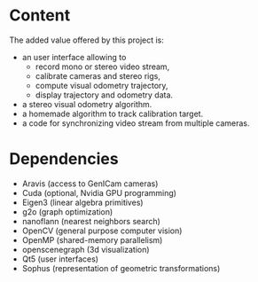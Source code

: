 
Content
=======

The added value offered by this project is:

* an user interface allowing to
  * record mono or stereo video stream,
  * calibrate cameras and stereo rigs,
  * compute visual odometry trajectory,
  * display trajectory and odometry data.
* a stereo visual odometry algorithm.
* a homemade algorithm to track calibration target.
* a code for synchronizing video stream from multiple cameras.

Dependencies
============

* Aravis (access to GenICam cameras)
* Cuda (optional, Nvidia GPU programming)
* Eigen3 (linear algebra primitives)
* g2o (graph optimization)
* nanoflann (nearest neighbors search)
* OpenCV (general purpose computer vision)
* OpenMP (shared-memory parallelism)
* openscenegraph (3d visualization)
* Qt5 (user interfaces)
* Sophus (representation of geometric transformations)

